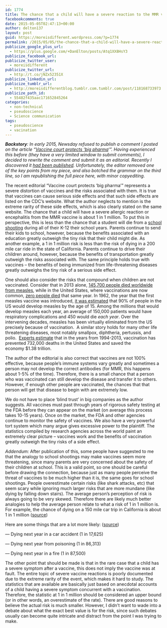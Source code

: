 ```yaml
---
id: 1774
title: The chance that a child will have a severe reaction to the MMR vaccine is less than the chance they will die in a 200 mile car ride
facebookcomments: true
date: 2015-05-05T02:47:13+00:00
author: delton137
layout: post
guid: https://moreisdifferent.wordpress.com/?p=1774
permalink: /2015/05/05/the-chance-that-a-child-will-have-a-severe-reaction-to-a-vaccine-is-the-same-that-they-will-be-killed-in-school-shooting/
publicize_google_plus_url:
  - https://plus.google.com/+DanElton/posts/Atq1XX8HsY3
publicize_facebook_url:
publicize_twitter_user:
  - moreisdifferent
publicize_twitter_url:
  - http://t.co/jNZx52351X
publicize_linkedin_url:
publicize_tumblr_url:
  - http://moreisdifferentblog.tumblr.com.tumblr.com/post/118168733973
publicize_path_id:
  - 55482f435aac171652845264
categories:
  - non-technical
  - pseudoscience
  - Science communication
tags:
  - pseudoscience
  - vacination
---
```

_**Backstory**: In early 2015, Newsday refused to publish a comment I posted on the article &#8220;[Vaccine court protects &#8216;big pharma](http://www.newsday.com/opinion/letters/letter-vaccine-court-protects-big-pharma-1.10123110)&#8216;&#8221;. Having experienced this before (they have a very limited window to submit comments), I decided to rewrite the comment and submit it as an editorial. Recently I discovered it [had been published](http://www.newsday.com/opinion/letters/letter-risks-from-vaccines-are-miniscule-1.10190694). Unfortunately, the editor removed one of the key points from my piece, and also botched the grammar on the third line, so I am republishing the full piece here, with minor copyediting._

<!--more-->

The recent editorial “Vaccine court protects &#8216;big pharma&#8217;” represents a severe distortion of vaccines and the risks associated with them. It is true that vaccines can cause serious side effects and that such side effects are listed on the CDC’s website. What the author neglects to mention is the extreme rarity of these side effects, which is also clearly stated on the same website. The chance that a child will have a severe allergic reaction or encephalitis from the MMR vaccine is about 1 in 1 million. To put this in perspective, this is less than the chance that a student will die from a [school shooting](http://en.wikipedia.org/wiki/List_of_school_shootings_in_the_United_States#2000s) during all of their K-12 their school years. Parents continue to send their kids to school, however, because the benefits associated with an education greatly outweigh the tiny risk that their child might die. As another example, a 1 in 1 million risk is less than the risk of dying in a 200 mile car ride in the state of California. Parents continue to drive their children around, however, because the benefits of transportation greatly outweigh the risks associated with. The same principle holds true with vaccines &#8211; the benefits of being immunized from life-threatening diseases greatly outweighs the tiny risk of a serious side effect.

One should also consider the risks that compound when children are not vaccinated. Consider that in 2013 alone, [145,700 people died worldwide from measles](http://www.who.int/mediacentre/factsheets/fs286/en/), while in the United States, where vaccinations are now common, [zero people died](http://www.snopes.com/politics/medical/mmrdeaths.asp) that same year. In 1962, the year that the first measles vaccine was introduced, [it was estimated](http://jid.oxfordjournals.org/content/189/Supplement_1/S1.long) that 90% of people in the US would develop measles by the age of 15. Among the millions that would develop measles each year, an average of 150,000 patients would have respiratory complications and 450 would die _each year_. Over the intervening decades, measles has been virtually eliminated from the US precisely because of vaccination.  A similar story holds for many other life threatening diseases, most notably smallpox, diphtheria, pertussis, and polio.  [Experts estimate](http://www.cdc.gov/mmwr/preview/mmwrhtml/mm6316a4.htm) that in the years from 1994-2013, vaccination has prevented 732,000 deaths in the United States and saved the economy $1.38 trillion.

The author of the editorial is also correct that vaccines are not 100% effective, because people’s immune systems vary greatly and sometimes a person may not develop the correct antibodies (for MMR, this happens about 1-5% of the time). Therefore, there is a small chance that a person who was vaccinated can still develop the disease and transfer it to others. However, if enough other people are vaccinated, the chances that that person will get that disease to begin with are extremely low.

We do not have to place ‘blind trust’ in big companies as the author suggests. All vaccines must past through years of rigorous safety testing at the FDA before they can appear on the market (on average this process takes 10-15 years). Once on the market, the FDA and other agencies continue to monitor the safety of vaccines. We also have a very powerful tort system which many argue gives excessive power to the plaintiff. The statistics compiled by research agencies across the world paint an extremely clear picture &#8211; vaccines work and the benefits of vaccination greatly outweigh the tiny risks of a side effect.

_Addendum:_
After publication of this, some people have suggested to me that the analogy to school shootings may make vaccines seem more threatening, since many parents are very concerned about the safety of their children at school. This is a valid point, so one should be careful before drawing the connection, because just as many people perceive the threat of vaccines to be much higher than it is, the same goes for school shootings. People overestimate certain risks (like shark attacks, etc) that seem scary while ignoring much larger risks that are more mundane (like dying by falling down stairs). The average person&#8217;s perception of risk is always going to be very skewed. Therefore there are likely much better analogies to help the average person relate to what a risk of 1 in 1 million is. For example, the chance of dying on a 150 mile car trip in California is about 1 in 1 million ([source](https://www.stat.berkeley.edu/~aldous/Real-World/million.html))

Here are some things that are a lot more likely: ([source](http://www.riskcomm.com/visualaids/riskscale/datasources.php))

&#8212; Dying next year in a car accident (1 in 17,625)

&#8212; Dying next year from poisoning (1 in 86,313)

&#8212; Dying next year in a fire (1 in 87,500)

The other point that should be made is that in the rare case that a child has a severe symptom after a vaccine, this does not imply the vaccine was at fault. The entire topic of severe vaccine reactions is poorly documented due to the extreme rarity of the event, which makes it hard to study. The statistics that are available are basically just based on anecdotal accounts of a child having a severe symptom concurrent with a vaccination. Therefore, the statistic at 1 in 1 million should be considered an upper bound (or in other words, an overestimate of the rate). There are good reasons to believe the actual risk is much smaller. However, I didn&#8217;t want to wade into a debate about what the exact best value is for the risk, since such debates usually can become quite intricate and distract from the point I was trying to make.
